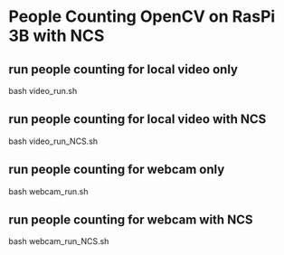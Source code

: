 # People Counting OpenCV on RasPi 3B with NCS

## run people counting for local video only
bash video_run.sh

## run people counting for local video with NCS
bash video_run_NCS.sh

## run people counting for webcam only
bash webcam_run.sh

## run people counting for webcam with NCS
bash webcam_run_NCS.sh